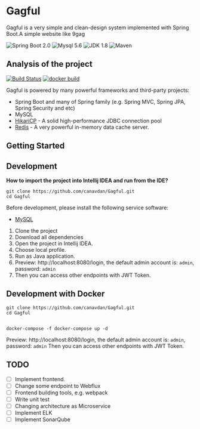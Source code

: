 # Gagful

Gagful is a very simple and clean-design system implemented with Spring Boot.A simple website like 9gag

![Spring Boot 2.0](https://img.shields.io/badge/Spring%20Boot-2.0-brightgreen.svg)
![Mysql 5.6](https://img.shields.io/badge/Mysql-5.6-blue.svg)
![JDK 1.8](https://img.shields.io/badge/JDK-1.8-brightgreen.svg)
![Maven](https://img.shields.io/badge/Maven-3.5.0-yellowgreen.svg)

## Analysis of the project
[![Build Status](https://travis-ci.com/canavdan/Gagful.svg?branch=master)](https://travis-ci.com/canavdan/Gagful)
[![docker build](https://img.shields.io/docker/cloud/build/canavdan/gagful-api)](https://cloud.docker.com/u/canavdan/repository/docker/canavdan/gagful-api)

Gagful is powered by many powerful frameworks and third-party projects:

-  Spring Boot and many of Spring family (e.g. Spring MVC, Spring JPA, Spring Security and etc)
-  MySQL
- [HikariCP](https://github.com/brettwooldridge/HikariCP) - A solid high-performance JDBC connection pool
- [Redis](http://redis.io/) - A very powerful in-memory data cache server.

## Getting Started

## Development

**How to import the project into Intellij IDEA and run from the IDE?**

```
git clone https://github.com/canavdan/Gagful.git 
cd Gagful
```

Before development, please install the following service software:

- [MySQL](https://www.mysql.com)


1. Clone the project
2. Download all dependencies
3. Open the project in Intellij IDEA.
4. Choose local profile.
5. Run as Java application.
6. Preview: http://localhost:8080/login, the default admin account is: `admin`, password: `admin`
7. Then you can access other endpoints with JWT Token.

## Development with Docker

```
git clone https://github.com/canavdan/Gagful.git 
cd Gagful


docker-compose -f docker-compose up -d
```

Preview: http://localhost:8080/login, the default admin account is: `admin`, password: `admin`
Then you can access other endpoints with JWT Token.


## TODO
- [ ] Implement frontend.
- [ ] Change some endpoint to Webflux
- [ ] Frontend building tools, e.g. webpack
- [ ] Write unit test
- [ ] Changing architecture as Microservice
- [ ] Implement ELK
- [ ] Implement SonarQube
